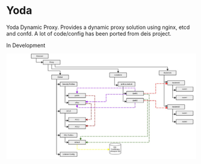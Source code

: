 Yoda
====

Yoda Dynamic Proxy. Provides a dynamic proxy solution using nginx, etcd and confd. A lot of code/config has been ported from deis project.

In Development  

![Etcd Layout](architecture/etcd-layout.jpg) 
